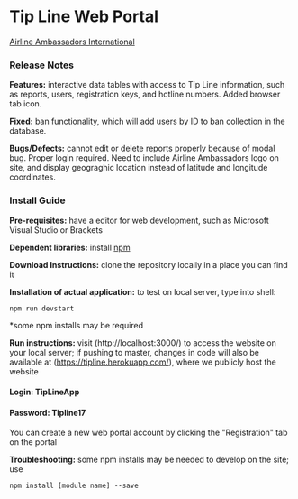 # Tip Line Web Portal

[Airline Ambassadors International](http://airlineamb.org/)

### Release Notes

**Features:** interactive data tables with access to Tip Line information, such as reports, users, registration keys, and hotline numbers. Added browser tab icon.

**Fixed:** ban functionality, which will add users by ID to ban collection in the database.

**Bugs/Defects:** cannot edit or delete reports properly because of modal bug. Proper login required. Need to include Airline Ambassadors logo on site, and display geograghic location instead of latitude and longitude coordinates.

### Install Guide

**Pre-requisites:** have a editor for web development, such as Microsoft Visual Studio or Brackets

**Dependent libraries:** install [npm](https://www.npmjs.com/get-npm)

**Download Instructions:** clone the repository locally in a place you can find it

**Installation of actual application:** to test on local server, type into shell:

```
npm run devstart
```

*some npm installs may be required

**Run instructions:** visit (http://localhost:3000/) to access the website on your local server; if pushing to master, changes in code will also be available at (https://tipline.herokuapp.com/), where we publicly host the website

#### Login: TipLineApp
#### Password: Tipline17

You can create a new web portal account by clicking the "Registration" tab on the portal

**Troubleshooting:** some npm installs may be needed to develop on the site; use

```
npm install [module name] --save
```

